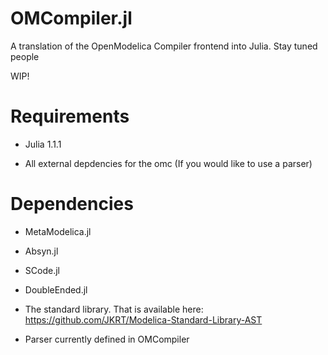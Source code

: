 # OMCompiler.jl
A translation of the OpenModelica Compiler frontend into Julia. Stay tuned people

WIP!

# Requirements 

* Julia 1.1.1 

* All external depdencies for the omc (If you would like to use a parser)

# Dependencies 

* MetaModelica.jl

* Absyn.jl

* SCode.jl

* DoubleEnded.jl

* The standard library. That is available here: https://github.com/JKRT/Modelica-Standard-Library-AST

* Parser currently defined in OMCompiler
